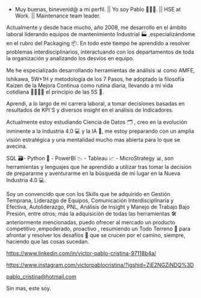 - Muy buenas, binevenid@ a mi perfil. || Yo soy Pablo 🙋🏻‍♂️. || HSE at Work. || Maintenance team leader.

Actualmente y desde hace mucho, año 2008, me desarrollo en el ámbito laboral liderando equipos de mantenimiento Industrial 🏭 ,especializándome en el rubro del Packaging 📦. En todo este tiempo he aprendido a resolver problemas interdisciplinarios, interactuando con los departamentos de toda la organización y analizando los desvíos en equipo.

Me he especializado desarrollando herramientas de análisis 📊 como AMFE, Ishikawa, 5W+1H y metodología de los 7 Pasos, he adoptado la filosofía Kaizen de la Mejora Continua como rutina diaria, llevando a mi vida cotidiana 👨‍👩‍👧‍👧 el principio de las 5S 📜.

Aprendi, a lo largo de mi carrera laboral, a tomar decisiones basadas en resultados de KPI´S y diversos insight en el análisis de Indicadores. 

Actualmente estoy estudiando Ciencia de Datos 🗂️ , creo en la evolución inminente a la Industria 4.0 💻 y la IA 🦾, me estoy preparando con un amplia visión estratégica y una mentalidad mucho mas abierta para lo que se avecina. 

SQL 🗃️- Python 🐍 - PowerBI 📉 - Tableau 📈 - MicroStrategy 📊, son herramientas y lenguajes que he aprendido a utilizar tras tomar la decisión de prepararme y aventurarme en la búsqueda de mi lugar en la Nueva Industria 4.0 💻.

Soy un convencido que con los Skills que he adquirido en Gestión Temprana, Liderazgo de Equipos, Comunicación Interdisciplinaria y Efectiva, Autoliderazgo, PNL, Análisis de Insight y Manejo de Trabajo Bajo Presión, entre otros; más la adquisición de todas las herramientas 🛠️ anteriormente mencionadas, puedo ofrecer al mercado un producto competitivo ,empoderado, proactivo , resumiendo un Todo Terreno 🚜 para afrontar y resolver los desafíos 🚀 que se crucen por el camino, siempre,  haciendo que las cosas sucedan.


https://www.linkedin.com/in/victor-pablo-cristina-97118b4a/

https://www.instagram.com/victorpablocristina/?igshid=ZjE2NGZiNDQ%3D

pablo_cristina@hotmail.com

Sin mas, este soy.
